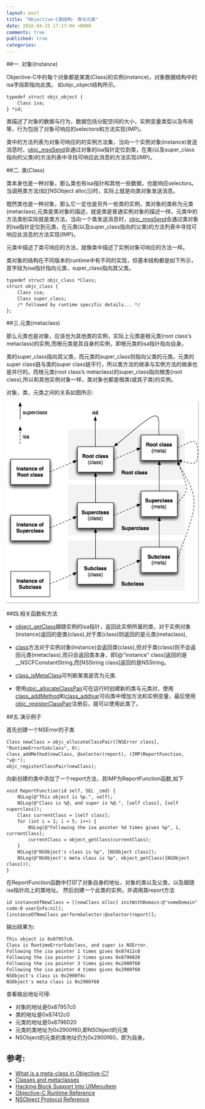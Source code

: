 ```yaml
---
layout: post
title: "Objective-C类结构- 类与元类"
date: 2016-04-25 17:17:04 +0800
comments: true
published: true
categories: 
---
```


##一. 对象(Instance)

Objective-C中的每个对象都是某类(Class)的实例(instance)，对象数据结构中的isa字段即指向此类。
如objc_object结构所示。


    typedef struct objc_object {
        Class isa;
    } *id;

类描述了对象的数据与行为，数据包括分配空间的大小，实例变量类型以及布局等，行为包括了对象可响应的selectors和方法实现(IMP)。

类中的方法列表为对象可响应的的实例方法集，当向一个实例对象(instance)发送消息时，[objc_msgSend](http://developer.apple.com/library/ios/documentation/Cocoa/Reference/ObjCRuntimeRef/Reference/reference.html#//apple_ref/c/func/objc_msgSend)会通过对象的isa指针定位到类，在类(以及super_class指向的父类)的方法列表中寻找可响应此消息的方法实现(IMP)。

##二. 类(Class)

类本身也是一种对象，那么类也有isa指针和其他一些数据，也能响应selectors。当调用类方法(如[[NSObject alloc]])时，实际上就是向类对象发送消息。

既然类也是一种对象，那么它一定也是另外一些类的实例，类对象的类称为元类(metaclass),元类是类对象的描述，就是类是普通实例对象的描述一样。元类中的方法类别实际就是类方法，当向一个类发送消息时，[objc_msgSend](http://developer.apple.com/library/ios/documentation/Cocoa/Reference/ObjCRuntimeRef/Reference/reference.html#//apple_ref/c/func/objc_msgSend)会通过类对象的isa指针定位到元类，在元类(以及super_class指向的父类)的方法列表中寻找可响应此消息的方法实现(IMP)。

元类中描述了类可响应的方法，就像类中描述了实例对象可响应的方法一样。

类对象的结构在不同版本的runtime中有不同的实现，但基本结构都是如下所示，首字段为isa指针指向元类，super_class指向其父类。


    typedef struct objc_class *Class;
    struct objc_class {
        Class isa;
        Class super_class;
        /* followed by runtime specific details... */
    };

##三.元类(metaclass)

那么元类也是对象，应该也为其他类的实例，实际上元类是根元类(root class’s metaclass)的实例,而根元类是其自身的实例，即根元类的isa指针指向自身。

类的super_class指向其父类，而元类的super_class则指向父类的元类。元类的super class链与类的super class链平行，所以类方法的继承与实例方法的继承也是并行的。而根元类(root class’s metaclass)的super_class指向根类(root class),所以和其他实例对象一样，类对象也都是根类(或其子类)的实例。

对象，类，元类之间的关系如图所示:

<img src="/images/2016/04/objc_class_structure.png">

##四.相关函数和方法

 * [object_getClass](http://developer.apple.com/library/ios/documentation/Cocoa/Reference/ObjCRuntimeRef/Reference/reference.html#//apple_ref/c/func/object_getClass)跟随实例的isa指针，返回此实例所属的类，对于实例对象(instance)返回的是类(class),对于类(class)则返回的是元类(metaclass),
 
 * [class](http://developer.apple.com/library/ios/documentation/Cocoa/Reference/Foundation/Protocols/NSObject_Protocol/Reference/NSObject.html#//apple_ref/occ/intfm/NSObject/class)方法对于实例对象(instance)会返回类(class),但对于类(class)则不会返回元类(metaclass),而只会返回类本身，即[@"instance" class]返回的是__NSCFConstantString,而[NSString class]返回的是NSString。
 
 * [class_isMetaClass](http://developer.apple.com/library/ios/documentation/Cocoa/Reference/ObjCRuntimeRef/Reference/reference.html#//apple_ref/c/func/class_isMetaClass)可判断某类是否为元类.
 
 * 使用[objc_allocateClassPair](http://developer.apple.com/library/ios/documentation/Cocoa/Reference/ObjCRuntimeRef/Reference/reference.html#//apple_ref/c/func/objc_allocateClassPair)可在运行时创建新的类与元类对，使用[class_addMethod](http://developer.apple.com/library/ios/documentation/Cocoa/Reference/ObjCRuntimeRef/Reference/reference.html#//apple_ref/c/func/class_addMethod)和[class_addIvar](http://developer.apple.com/library/ios/documentation/Cocoa/Reference/ObjCRuntimeRef/Reference/reference.html#//apple_ref/c/func/class_addIvar)可向类中增加方法和实例变量，最后使用[objc_registerClassPair](http://developer.apple.com/library/ios/documentation/Cocoa/Reference/ObjCRuntimeRef/Reference/reference.html#//apple_ref/c/func/objc_registerClassPair)注册后，就可以使用此类了。

##五.演示例子

首先创建一个NSError的子类

    Class newClass = objc_allocateClassPair([NSError class], "RuntimeErrorSubclass", 0); 
    class_addMethod(newClass, @selector(report), (IMP)ReportFunction, "v@:"); 
    objc_registerClassPair(newClass);

向新创建的类中添加了一个report方法，其IMP为ReportFunction函数,如下

    void ReportFunction(id self, SEL _cmd) { 
        NSLog(@"This object is %p.", self); 
        NSLog(@"Class is %@, and super is %@.", [self class], [self superclass]); 
        Class currentClass = [self class]; 
        for (int i = 1; i < 5; i++) { 
            NSLog(@"Following the isa pointer %d times gives %p", i, currentClass); 
            currentClass = object_getClass(currentClass); 
        } 
        NSLog(@"NSObject's class is %p", [NSObject class]); 
        NSLog(@"NSObject's meta class is %p", object_getClass([NSObject class])); 
    }

在ReportFunction函数中打印了对象自身的地址，对象的类以及父类，以及跟随isa指针向上的类地址。
然后创建一个此类的实例，并调用其report方法

    id instanceOfNewClass = [[newClass alloc] initWithDomain:@"someDomain" code:0 userInfo:nil]; 
    [instanceOfNewClass performSelector:@selector(report)]; 


输出结果为:

    This object is 0x87957c0. 
    Class is RuntimeErrorSubclass, and super is NSError. 
    Following the isa pointer 1 times gives 0x87412c0 
    Following the isa pointer 2 times gives 0x8796020 
    Following the isa pointer 3 times gives 0x2900f60 
    Following the isa pointer 4 times gives 0x2900f60 
    NSObject's class is 0x2900f4c 
    NSObject's meta class is 0x2900f60

查看输出地址可得:

* 对象的地址是0x87957c0
* 类的地址是0x87412c0
* 元类的地址是0x8796020
* 元类的类地址为0x2900f60,即NSObject的元类
* NSObject的元类的类地址仍为0x2900f60，即为自身。
    
## 参考:
* [What is a meta-class in Objective-C?](http://cocoawithlove.com/2010/01/what-is-meta-class-in-objective-c.html)
* [Classes and metaclasses](http://www.sealiesoftware.com/blog/archive/2009/04/14/objc_explain_Classes_and_metaclasses.html)
* [Hacking Block Support Into UIMenuItem](http://petersteinberger.com/blog/2012/hacking-block-support-into-uimenuitem/)
* [Objective-C Runtime Reference](http://developer.apple.com/library/ios/#documentation/Cocoa/Reference/ObjCRuntimeRef/Reference/reference.html)
* [NSObject Protocol Reference](http://developer.apple.com/library/ios/#documentation/Cocoa/Reference/Foundation/Protocols/NSObject_Protocol/Reference/NSObject.html)

